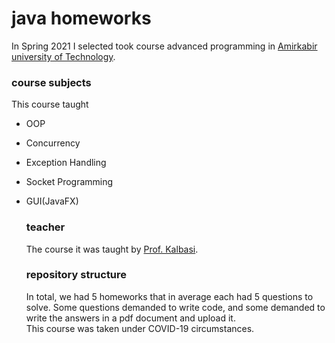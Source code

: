 # java homeworks

In Spring 2021 I selected took course advanced programming in [Amirkabir university of Technology](https://aut.ac.ir).
<br>

### course subjects

This course taught

- OOP

- Concurrency

- Exception Handling

- Socket Programming

- GUI(JavaFX) <br>
  ### teacher
  The course it was taught by
  [Prof. Kalbasi](https://aut.ac.ir/cv/2241/Amir%20Kalbasi). <br>
  
  ### repository structure
  In total, we had 5 homeworks that in average each had 5 questions to solve. Some questions demanded to write code, and
  some demanded to write the answers in a pdf document and upload it. <br>
  This course was taken under COVID-19 circumstances.



